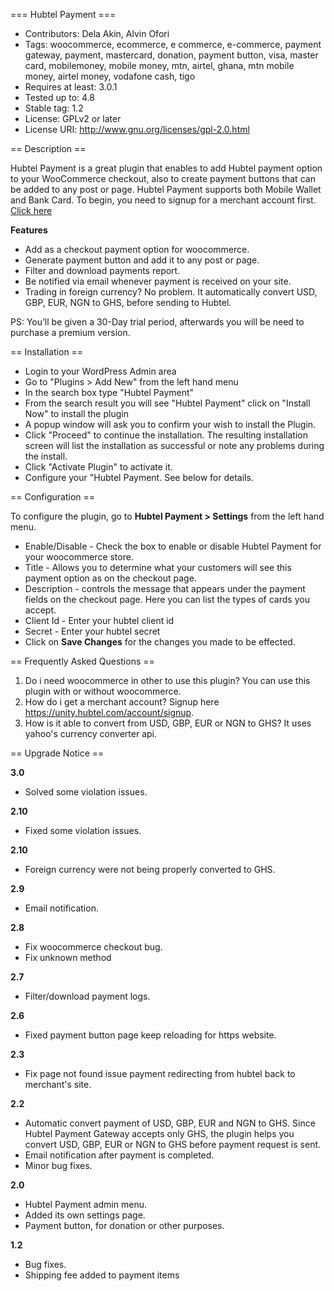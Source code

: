 === Hubtel Payment ===
* Contributors: Dela Akin, Alvin Ofori
* Tags: woocommerce, ecommerce, e commerce, e-commerce, payment gateway, payment, mastercard, donation, payment button, visa, master card, mobilemoney, mobile money, mtn, airtel, ghana, mtn mobile money, airtel money, vodafone cash, tigo
* Requires at least: 3.0.1
* Tested up to: 4.8
* Stable tag: 1.2
* License: GPLv2 or later
* License URI: http://www.gnu.org/licenses/gpl-2.0.html


== Description ==

Hubtel Payment is a great plugin that enables to add Hubtel payment option to your WooCommerce checkout, also to create payment buttons that can be added to any post or page. Hubtel Payment supports both Mobile Wallet and Bank Card.
To begin, you need to signup for a merchant account first. [Click here](https://unity.hubtel.com/account/signup)

**Features**

* Add as a checkout payment option for woocommerce.
* Generate payment button and add it to any post or page.
* Filter and download payments report.
* Be notified via email whenever payment is received on your site.
* Trading in foreign currency? No problem. It automatically convert USD, GBP, EUR, NGN to GHS, before sending to Hubtel.

PS: You’ll be given a 30-Day trial period, afterwards you will be need to purchase a premium version.


== Installation ==

* Login to your WordPress Admin area
* Go to "Plugins > Add New" from the left hand menu
* In the search box type "Hubtel Payment"
* From the search result you will see "Hubtel Payment" click on "Install Now" to install the plugin
* A popup window will ask you to confirm your wish to install the Plugin.
* Click "Proceed" to continue the installation. The resulting installation screen will list the installation as successful or note any problems during the install.
* Click "Activate Plugin" to activate it.
* Configure your "Hubtel Payment. See below for details.


== Configuration ==

To configure the plugin, go to **Hubtel Payment > Settings** from the left hand menu.
* Enable/Disable - Check the box to enable or disable Hubtel Payment for your woocommerce store.
* Title - Allows you to determine what your customers will see this payment option as on the checkout page.
* Description - controls the message that appears under the payment fields on the checkout page. Here you can list the types of cards you accept.
* Client Id  - Enter your hubtel client id
* Secret  - Enter your hubtel secret
* Click on **Save Changes** for the changes you made to be effected.


== Frequently Asked Questions ==

1. Do i need woocommerce in other to use this plugin? You can use this plugin with or without woocommerce.
2. How do i get a merchant account? Signup here https://unity.hubtel.com/account/signup.
3. How is it able to convert from USD, GBP, EUR or NGN to GHS? It uses yahoo's currency converter api.


== Upgrade Notice ==

**3.0**
* Solved some violation issues.

**2.10**
* Fixed some violation issues.

**2.10**
* Foreign currency were not being properly converted to GHS.

**2.9**
* Email notification.

**2.8**
* Fix woocommerce checkout bug.
* Fix unknown method

**2.7**
* Filter/download payment logs.

**2.6**
* Fixed payment button page keep reloading for https website.

**2.3**
* Fix page not found issue payment redirecting from hubtel back to merchant's site.

**2.2**
* Automatic convert payment of USD, GBP, EUR and NGN to GHS. Since Hubtel Payment Gateway accepts only GHS, the plugin helps you convert USD, GBP, EUR or NGN to GHS before payment request is sent.
* Email notification after payment is completed.
* Minor bug fixes.

**2.0**
* Hubtel Payment admin menu.
* Added its own settings page.
* Payment button, for donation or other purposes.

**1.2**
* Bug fixes.
* Shipping fee added to payment items
